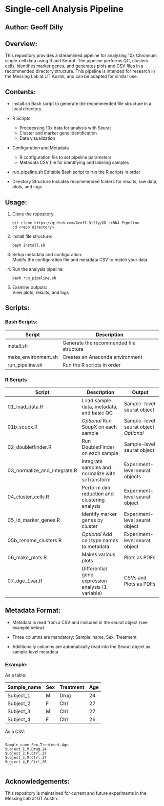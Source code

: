 # Single-cell Analysis Pipeline 

## Author: Geoff Dilly

## Overview:

This repository provides a streamlined pipeline for analyzing 10x Chromium single-cell data using R and Seurat. The pipeline performs QC, clusters cells, identifies marker genes, and generates plots and CSV files in a recommended directory structure. This pipeline is intended for research in the Messing Lab at UT Austin, and can be adapted for similar use. 

## Contents:

- install.sh
	Bash script to generate the recommended file structure in a local directory. 

- R Scripts
	- Proceessing 10x data for analysis with Seurat
	- Cluster and marker gene identification  
	- Data visualization

- Configuration and Metadata
	- R configuration file to set pipeline parameters
	- Metadata CSV file for identifying and labeling samples

- run_pipeline.sh
	Editable Bash script to run the R scripts in order

- Directory Structure
	Includes recommended folders for results, raw data, plots, and logs

## Usage:
1. Clone the repository:

    ```shell
    git clone https://github.com/Geoff-Dilly/GD_scRNA_Pipeline
    cd <repo directory>
    ```

2. Install file structure:

    ```shell
    bash install.sh
    ```

3. Setup metadata and configuration:  
   Modify the configuration file and metadata CSV to match your data

4. Run the analysis pipeline:

    ```shell
    bash run_pipeline.sh
    ```

5. Examine outputs:  
   View plots, results, and logs

## Scripts:

### Bash Scripts:
| Script | Description |
|---|---|
| install.sh | Generate the recommended file structure | 
| make_environment.sh | Creates an Anaconda environment | 
| run_pipeline.sh | Run the R scripts in order | 

### R Scripts
| Script | Description | Output |
|---|---|---|
| 01_load_data.R | Load sample data, metadata, and basic QC | Sample-level seurat object |
| 01b_soupx.R | *Optional* Run SoupX on each sample | Sample-level seurat object *Optional*|
| 02_doubletfinder.R | Run DoubletFinder on each sample | Sample-level seurat object |
| 03_normalize_and_integrate.R | Integrate samples and normalize with scTransform | Experiment-level seurat objects |
| 04_cluster_cells.R | Perform dim reduction and clustering analysis | Experiment-level seurat object |
| 05_id_marker_genes.R | Identify marker genes by cluster | Experiment-level seurat object |
| 05b_rename_clusters.R | *Optional* Add cell type names to metadata | Experiment-level seurat object |
| 06_make_plots.R | Makes various plots | Plots as PDFs |
| 07_dge_1var.R | Differential gene expression analysis (1 variable) | CSVs and Plots as PDFs |


## Metadata Format:

- Metadata is read from a CSV and included in the seurat object (see example below)

- Three columns are mandatory: Sample_name, Sex, Treatment

- Additionally columns are automatically read into the Seurat object as sample-level metadata

### Example:

As a table:

| Sample_name | Sex | Treatment | Age |
|---|---|---|---|
| Subject_1 | M | Drug | 24 |
| Subject_2 | F | Ctrl | 27 |
| Subject_3 | M | Ctrl | 27 |
| Subject_4 | F | Ctrl | 26 |

As a CSV:
    
    ```
    Sample_name,Sex,Treatment,Age
    Subject_1,M,Drug,24
    Subject_2,F,Ctrl,27
    Subject_3,M,Ctrl,27
    Subject_4,F,Ctrl,26
    ```

## Acknowledgements:
This repository is maintained for current and future experiments in the Messing Lab at UT Austin. 